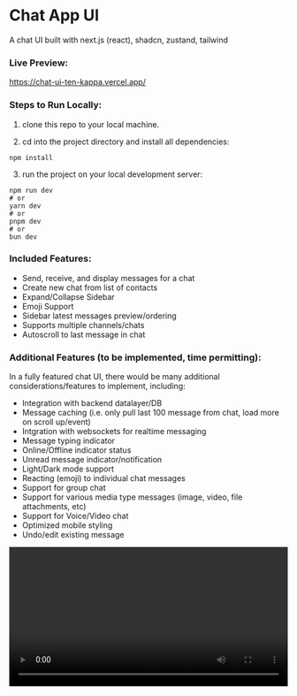 # Chat App UI
A chat UI built with next.js (react), shadcn, zustand, tailwind

### Live Preview:
https://chat-ui-ten-kappa.vercel.app/

### Steps to Run Locally:
1. clone this repo to your local machine.

2. cd into the project directory and install all dependencies:
```
npm install
```

3. run the project on your local development server:

```
npm run dev
# or
yarn dev
# or
pnpm dev
# or
bun dev
```

### Included Features:
- Send, receive, and display messages for a chat
- Create new chat from list of contacts
- Expand/Collapse Sidebar
- Emoji Support
- Sidebar latest messages preview/ordering
- Supports multiple channels/chats
- Autoscroll to last message in chat

### Additional Features (to be implemented, time permitting):
In a fully featured chat UI, there would be many additional considerations/features to implement, including:

- Integration with backend datalayer/DB
- Message caching (i.e. only pull last 100 message from chat, load more on scroll up/event)
- Intgration with websockets for realtime messaging
- Message typing indicator
- Online/Offline indicator status
- Unread message indicator/notification
- Light/Dark mode support
- Reacting (emoji) to individual chat messages
- Support for group chat
- Support for various media type messages (image, video, file attachments, etc)
- Support for Voice/Video chat
- Optimized mobile styling
- Undo/edit existing message


<video src="https://github.com/mrkchoi/chat_ui/assets/40152546/1946d427-f36e-4a23-b354-4608e83da1e2" width="100%">
